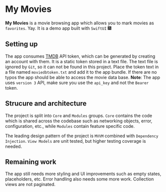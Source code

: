 # My Movies

**My Movies** is a movie browsing app which allows you to mark movies as `favorites`. Yay.
It is a demo app built with `SwiftUI` :fireworks: 


## Setting up

The app consumes [TMDB](https://www.themoviedb.org) API token, which can be generated by creating an account with them. It is a static token stored in a text file. The text file is ignored by `Git`, so it can not be found in this project. Place the token text in a file named `moviedbtoken.txt` and add it to the app bundle. If there are no typos the app should be able to access the movie data base. **Note**: The app uses `version 3` API, make sure you use the `api_key` and not the `Bearer` token.

## Strucure and architecture

The project is split into `Core` and `Modules` groups. `Core` contains the code which is shared across the codebase such as networking objects, error, configuration, etc., while `Modules` contain feature specific code. 

The leading design pattern of the project is `MVVM` combined with `Dependency Injection`. `View Models` are unit tested, but higher testing coverage is needed. 

## Remaining work

The app still needs more styling and UI improvements such as empty states, placeholders, etc. Error handling also needs some more work. Collection views are not paginated.

